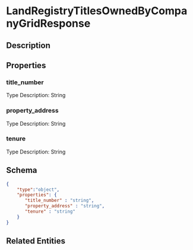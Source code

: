 # LandRegistryTitlesOwnedByCompanyGridResponse
## Description

## Properties
### title_number


Type Description: String
### property_address


Type Description: String
### tenure


Type Description: String

## Schema
```json
{
    "type":"object",
    "properties": {
       "title_number" : "string",
       "property_address" : "string",
       "tenure" : "string"
    }
}
```

## Related Entities

